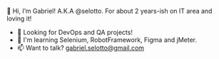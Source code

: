👋 Hi, I’m Gabriel! A.K.A @selotto. For about 2 years-ish on IT area and loving it!

- 👀 Looking for DevOps and QA projects!
- 🌱 I'm learning Selenium, RobotFramework, Figma and jMeter.
- 📫 Want to talk? gabriel.selotto@gmail.com


